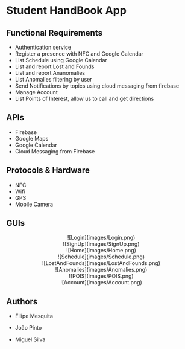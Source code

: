 # Student HandBook App

## Functional Requirements

- Authentication service
- Register a presence with NFC and Google Calendar
- List Schedule using Google Calendar
- List and report Lost and Founds
- List and report Ananomalies
- List Anomalies filtering by user
- Send Notifications by topics using cloud messaging from firebase
- Manage Account
- List Points of Interest, allow us to call and get directions



## APIs

- Firebase
- Google Maps
- Google Calendar
- Cloud Messaging from Firebase

## Protocols & Hardware

- NFC
- Wifi
- GPS
- Mobile Camera

## GUIs

<center>
![Login](images/Login.png)
</center>
<center>
![SignUp](images/SignUp.png)
</center>
<center>
![Home](images/Home.png)
</center>
<center>
![Schedule](images/Schedule.png)
</center>
<center>
![LostAndFounds](images/LostAndFounds.png)
</center>
<center>
![Anomalies](images/Anomalies.png)
</center>
<center>
![POIS](images/POIS.png)
</center>
<center>
![Account](images/Account.png)
</center>

## Authors

- Filipe Mesquita

- João Pinto

- Miguel Silva

